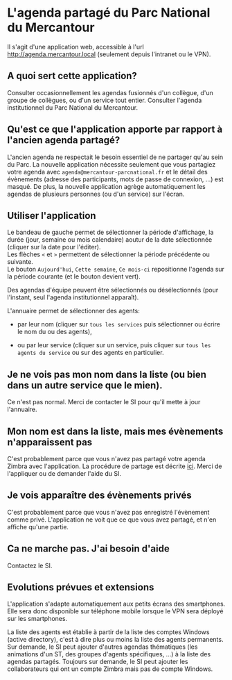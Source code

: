 # L'agenda partagé du Parc National du Mercantour

Il s'agit d'une application web, accessible à l'url http://agenda.mercantour.local (seulement depuis l'intranet ou le VPN).

## A quoi sert cette application?
Consulter occasionnellement les agendas fusionnés d'un collègue, d'un groupe de collègues, ou d'un service tout entier.
Consulter l'agenda institutionnel du Parc National du Mercantour.

## Qu'est ce que l'application apporte par rapport à l'ancien agenda partagé?
L'ancien agenda ne respectait le besoin essentiel de ne partager qu'au sein du Parc.  La nouvelle application nécessite seulement que vous partagiez votre agenda avec `agenda@mercantour-parcnational.fr` et le détail des évènements (adresse des participants, mots de passe de connexion, ...) est masqué.
De plus, la nouvelle application agrège automatiquement les agendas de plusieurs personnes (ou d'un service) sur l'écran.

## Utiliser l'application
Le bandeau de gauche permet de sélectionner la période d'affichage, la durée (jour, semaine ou mois calendaire) aoutur de la date sélectionnée (cliquer sur la date pour l'éditer).  
Les flèches `<` et `>` permettent de sélectionner la période précédente ou suivante.  
Le bouton `Aujourd'hui`, `Cette semaine`, `Ce mois-ci` repositionne l'agenda sur la période courante (et le bouton devient vert).

Des agendas d'équipe peuvent être sélectionnés ou désélectionnés (pour l'instant, seul l'agenda institutionnel apparaît).

L'annuaire permet de sélectionner des agents: 

- par leur nom (cliquer sur `tous les services` puis sélectionner ou écrire le nom du ou des agents),
  
- ou par leur service (cliquer sur un service, puis cliquer sur `tous les agents du service` ou sur des agents en particulier.

## Je ne vois pas mon nom dans la liste (ou bien dans un autre service que le mien).
Ce n'est pas normal. Merci de contacter le SI pour qu'il mette à jour l'annuaire.

## Mon nom est dans la liste, mais mes évènements n'apparaissent pas
C'est probablement parce que vous n'avez pas partagé votre agenda Zimbra avec l'application. La procédure de partage est décrite [ici](../Zimbra/README.md#partage-à-activer-impérativement). Merci de l'appliquer ou de demander l'aide du SI.

## Je vois apparaître des évènements privés
C'est probablement parce que vous n'avez pas enregistré l'évènement comme privé. L'application ne voit que ce que vous avez partagé, et n'en affiche qu'une partie.

## Ca ne marche pas. J'ai besoin d'aide
Contactez le SI.

## Evolutions prévues et extensions
L'application s'adapte automatiquement aux petits écrans des smartphones. Elle sera donc disponible sur téléphone mobile lorsque le VPN sera déployé sur les smartphones.

La liste des agents est établie à partir de la liste des comptes Windows (active directory), c'est à dire plus ou moins la liste des agents permanents.  
Sur demande, le SI peut ajouter d'autres agendas thématiques (les animations d'un ST, des groupes d'agents spécifiques, ...) à la liste des agendas partagés.
Toujours sur demande, le SI peut ajouter les collaborateurs qui ont un compte Zimbra mais pas de compte Windows.

